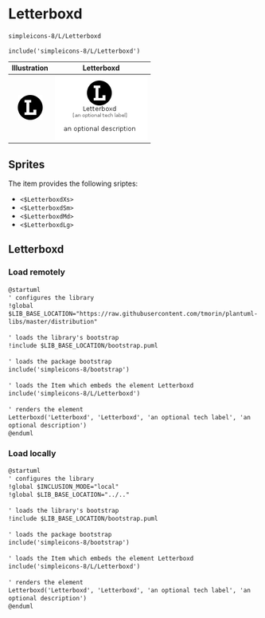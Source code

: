 # Letterboxd


```text
simpleicons-8/L/Letterboxd
```

```text
include('simpleicons-8/L/Letterboxd')
```



| Illustration | Letterboxd |
| :---: | :---: |
| ![illustration for Illustration](../../simpleicons-8/L/Letterboxd.png) | ![illustration for Letterboxd](../../simpleicons-8/L/Letterboxd.Local.png) |



## Sprites
The item provides the following sriptes:

- `<$LetterboxdXs>`
- `<$LetterboxdSm>`
- `<$LetterboxdMd>`
- `<$LetterboxdLg>`





## Letterboxd

### Load remotely
```plantuml
@startuml
' configures the library
!global $LIB_BASE_LOCATION="https://raw.githubusercontent.com/tmorin/plantuml-libs/master/distribution"

' loads the library's bootstrap
!include $LIB_BASE_LOCATION/bootstrap.puml

' loads the package bootstrap
include('simpleicons-8/bootstrap')

' loads the Item which embeds the element Letterboxd
include('simpleicons-8/L/Letterboxd')

' renders the element
Letterboxd('Letterboxd', 'Letterboxd', 'an optional tech label', 'an optional description')
@enduml
```

### Load locally
```plantuml
@startuml
' configures the library
!global $INCLUSION_MODE="local"
!global $LIB_BASE_LOCATION="../.."

' loads the library's bootstrap
!include $LIB_BASE_LOCATION/bootstrap.puml

' loads the package bootstrap
include('simpleicons-8/bootstrap')

' loads the Item which embeds the element Letterboxd
include('simpleicons-8/L/Letterboxd')

' renders the element
Letterboxd('Letterboxd', 'Letterboxd', 'an optional tech label', 'an optional description')
@enduml
```

